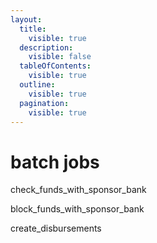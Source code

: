 ```yaml
---
layout:
  title:
    visible: true
  description:
    visible: false
  tableOfContents:
    visible: true
  outline:
    visible: true
  pagination:
    visible: true
---
```


# batch jobs

check\_funds\_with\_sponsor\_bank

block\_funds\_with\_sponsor\_bank

create\_disbursements
